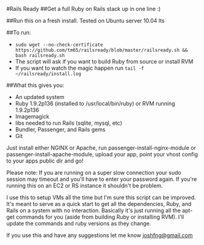 #Rails Ready
##Get a full Ruby on Rails stack up in one line :)

##Run this on a fresh install. Tested on Ubuntu server 10.04 lts

##To run:
  * `sudo wget --no-check-certificate https://github.com/tm65/railsready/blob/master/railsready.sh && bash railsready.sh`
  * The script will ask if you want to build Ruby from source or install RVM
  * If you want to watch the magic happen run `tail -f ~/railsready/install.log`

##What this gives you:

  * An updated system
  * Ruby 1.9.2p136 (installed to /usr/local/bin/ruby) or RVM running 1.9.2p136
  * Imagemagick
  * libs needed to run Rails (sqlite, mysql, etc)
  * Bundler, Passenger, and Rails gems
  * Git

Just install either NGINX or Apache, run passenger-install-nginx-module or passenger-install-apache-module, upload your app, point your vhost config to your apps public dir and go!

Please note: If you are running on a super slow connection your sudo session may timeout and you'll have to enter your password again. If you're running this on an EC2 or RS instance it shouldn't be problem.

I use this to setup VMs all the time but I'm sure this script can be improved. It's meant to serve as a quick start to get all the dependencies, Ruby, and Rails on a system with no interaction. Basically it's just running all the apt-get commands for you (aside from building Ruby or installing RVM). I'll update the commands and ruby versions as they change.

If you use this and have any suggestions let me know joshfng@gmail.com
